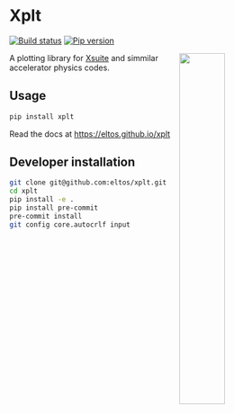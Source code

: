 # Xplt

<!--[![Contributors](https://img.shields.io/github/contributors/eltos/xplt)](https://github.com/eltos/xplt/graphs/contributors)-->
[![Build status](https://img.shields.io/github/actions/workflow/status/eltos/xplt/test.yaml?branch=main)](https://github.com/eltos/xplt/actions)
[![Pip version](https://img.shields.io/pypi/v/xplt?label=pip)](https://pypi.org/project/xplt)

<img width="40%" align="right" src="https://github.com/eltos/xplt/raw/main/.github/sampleplot.png"/>

A plotting library for [Xsuite](https://github.com/xsuite) and simmilar accelerator physics codes.


## Usage

```bash
pip install xplt
```

Read the docs at https://eltos.github.io/xplt



## Developer installation

```bash
git clone git@github.com:eltos/xplt.git
cd xplt
pip install -e .
pip install pre-commit
pre-commit install
git config core.autocrlf input
```

